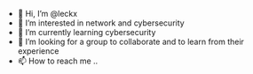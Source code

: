 - 👋 Hi, I’m @leckx
- 👀 I’m interested in network and cybersecurity
- 🌱 I’m currently learning cybersecurity
- 💞️ I’m looking for a group to collaborate and to learn from their experience
- 📫 How to reach me ..

<!---
leckx/leckx is a ✨ special ✨ repository because its `README.md` (this file) appears on your GitHub profile.
You can click the Preview link to take a look at your changes.
--->
